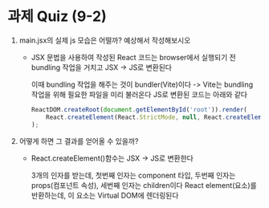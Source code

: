 <h1>과제 Quiz (9-2)</h1>

<ol>
<li>main.jsx의 실제 js 모습은 어떨까? 예상해서 작성해보시오</li>
<ul>
<li>
JSX 문법을 사용하여 작성된 React 코드는 browser에서 실행되기 전 bundling 작업을 거치고 JSX -> JS로 변환된다


이때 bundling 작업을 해주는 것이 bundler(Vite)이다 -> Vite는 bundling 작업을 위해 필요한 파일을 미리 불러온다
JS로 변환된 코드는 아래와 같다

```javascript
ReactDOM.createRoot(document.getElementById('root')).render(
    React.createElement(React.StrictMode, null, React.createElement(App, null))
);
```

</li>
</ul>
<li>어떻게 하면 그 결과를 얻어올 수 있을까?</li>
<ul>
<li>
React.createElement()함수는 JSX -> JS로 변환한다


3개의 인자를 받는데, 첫번째 인자는 component 타입, 두번째 인자는 props(컴포넌트 속성), 세번째 인자는 children이다
React element(요소)를 반환하는데, 이 요소는 Virtual DOM에 렌더링된다
</li>
</ul>
</ol>



